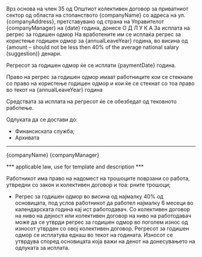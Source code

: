 Врз основа на член 35 од Општиот колективен договор за приватниот сектор од областа на стопанството {companyName} со адреса на ул. {companyAddress}, претставувано од страна на Управителот {companyManager} на {date} година, донесе
О Д Л У К А
За исплата на регрес за годишен одмор
	На вработените им се исплаќа регрес за користење годишен одмор за {annualLeaveYear} година, во висина од {amount – should not be less then 40% of the average national salary (suggestion)} денари.
 
Регресот за годишен одмор ќе се исплати {paymentDate} година.
 
Право на регрес за годишен одмор имаат работниците кои се стекнале со право на користење годишен одмор и кои ќе се стекнат со тоа право во текот на {annualLeaveYear} година
 
Средствата за исплата на регресот ќе се обезбедат од тековното работење.
 







Одлуката да се достави до:						
- Финансиската служба;									
- Архивата							

________________
{companyName}
{companyManager}


*** applicable law, use for template and description ***

Работникот има право на надомест на трошоците поврзани со работа, утвредни со закон и
колективен договор и тоа: 
рните трошоци;
- Регрес за годишен одмор во висина од најмалку 40% од основицата, под услов
работникот да работел најмалку 6 месеци во календарската година кај ист работодавач.
Со колективен договор на ниво на дејност или колективен договор на ниво на
работодавач може да се утврди регрес за годишен одмор во поголем износ од износот
утврден со овој колективен договор.
Регресот за годишен одмор се исплатува еднаш во текот на годината. Износот се
утврдува според основицата која важи на денот на донесувањето на одлуката за исплата. 